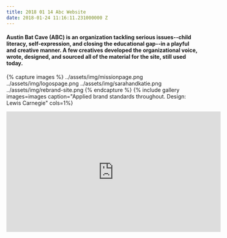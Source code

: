 ```yaml
---
title: 2018 01 14 Abc Website
date: 2018-01-24 11:16:11.231000000 Z
---
```


#### Austin Bat Cave (ABC) is an organization tackling serious issues--child literacy, self-expression, and closing the educational gap--in a playful and creative manner. A few creatives developed the organizational voice, wrote, designed, and sourced all of the material for the site, still used today.  
 
{% capture images %}
	../assets/img/missionpage.png
  ../assets/img/logospage.png
  ../assets/img/sarahandkatie.png
  ../assets/img/rebrand-site.png
{% endcapture %}
{% include gallery images=images caption="Applied brand standards throughout. Design: Lewis Carnegie" cols=1%}

<iframe width="560" height="315" src="https://www.youtube.com/embed/u8pOnDVbqE0" frameborder="0" allow="autoplay; encrypted-media" allowfullscreen></iframe>